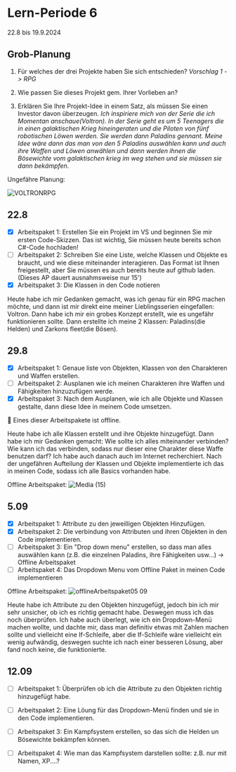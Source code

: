 # Lern-Periode 6

22.8 bis 19.9.2024

## Grob-Planung

1. Für welches der drei Projekte haben Sie sich entschieden?
   *Vorschlag 1 -> RPG*
   
2. Wie passen Sie dieses Projekt gem. Ihrer Vorlieben an?  
3. Erklären Sie Ihre Projekt-Idee in einem Satz, als müssen Sie einen Investor davon überzeugen.
    *Ich inspiriere mich von der Serie die ich Momentan anschaue(Voltron). In der Serie geht es um 5 Teenagers die in einen galaktischen Krieg hineingeraten und die Piloten von fünf robotischen Löwen werden. Sie werden dann Paladins gennant. Meine Idee wäre dann das man von den 5 Paladins auswählen kann und auch ihre Waffen und Löwen anwählen und dann werden ihnen die Bösewichte vom galaktischen krieg im weg stehen und sie müssen sie dann bekämpfen.*


Ungefähre Planung:

   ![VOLTRONRPG](https://github.com/user-attachments/assets/4d71f062-f307-4bc8-ac6b-ed3f2ad530a8)


## 22.8

- [x] Arbeitspaket 1: Erstellen Sie ein Projekt im VS und beginnen Sie mir ersten Code-Skizzen. Das ist wichtig, Sie müssen heute bereits schon C#-Code hochladen!
- [ ] Arbeitspaket 2: Schreiben Sie eine Liste, welche Klassen und Objekte es braucht, und wie diese miteinander interagieren. Das Format ist Ihnen freigestellt, aber Sie müssen es auch bereits heute auf github laden. (Dieses AP dauert ausnahmsweise nur 15')
- [x] Arbeitspaket 3: Die Klassen in den Code notieren

Heute habe ich mir Gedanken gemacht, was ich genau für ein RPG machen möchte, und dann ist mir direkt eine meiner Lieblingsserien eingefallen: Voltron. Dann habe ich mir ein grobes Konzept erstellt, wie es ungefähr funktionieren sollte. Dann erstellte ich meine 2 Klassen: Paladins(die Helden) und Zarkons fleet(die Bösen).


## 29.8

- [x] Arbeitspaket 1: Genaue liste von Objekten, Klassen von den Charakteren und Waffen erstellen.
- [ ] Arbeitspaket 2: Ausplanen wie ich meinen Charakteren ihre Waffen und Fähigkeiten hinzuzufügen werde.
- [x] Arbeitspaket 3: Nach dem Ausplanen, wie ich alle Objekte und Klassen gestalte, dann diese Idee in meinem Code umsetzen.

📵 Eines dieser Arbeitspakete ist offline.

Heute habe ich alle Klassen erstellt und ihre Objekte hinzugefügt. Dann habe ich mir Gedanken gemacht: Wie sollte ich alles miteinander verbinden? Wie kann ich das verbinden, sodass nur dieser eine Charakter diese Waffe benutzen darf? Ich habe auch danach auch im Internet recherchiert. Nach der ungefähren Aufteilung der Klassen und Objekte implementierte ich das in meinen Code, sodass ich alle Basics vorhanden habe. 

Offline Arbeitspaket:
![Media (15)](https://github.com/user-attachments/assets/056b047e-7075-456d-b8c2-fbcdf9e3545f)



## 5.09

- [x] Arbeitspaket 1: Attribute zu den jeweilligen Objekten Hinzufügen.
- [x] Arbeitspaket 2: Die verbindung von Attributen und ihren Objekten in den Code implementieren.
- [ ] Arbeitspaket 3: Ein "Drop down menu" erstellen, so dass man alles auswählen kann (z.B. die einzelnen Paladins, ihre Fähigkeiten usw...) -> Offline Arbeitspaket
- [ ] Arbeitspaket 4: Das Dropdown Menu vom Offline Paket in meinen Code implementieren 

Offline Arbeitspaket:
![offlineArbeitspaket05 09](https://github.com/user-attachments/assets/764d68a6-cf2c-4933-83d7-a7336e838097)

Heute habe ich Attribute zu den Objekten hinzugefügt, jedoch bin ich mir sehr unsicher, ob ich es richtig gemacht habe. Deswegen muss ich das noch überprüfen. Ich habe auch überlegt, wie ich ein Dropdown-Menü machen wollte, und dachte mir, dass man definitiv etwas mit Zahlen machen sollte und vielleicht eine If-Schleife, aber die If-Schleife wäre vielleicht ein wenig aufwändig, deswegen suchte ich nach einer besseren Lösung, aber fand noch keine, die funktionierte.


## 12.09

- [ ] Arbeitspaket 1: Überprüfen ob ich die Attribute zu den Objekten richtig hinzugefügt habe.
- [ ] Arbeitspaket 2: Eine Löung für das Dropdown-Menü finden und sie in den Code implementieren.
- [ ] Arbeitspaket 3: Ein Kampfsystem erstellen, so das sich die Helden un Bösewichte bekämpfen können.
- [ ] Arbeitspaket 4: Wie man das Kampfsystem darstellen sollte: z.B. nur mit Namen, XP....?






